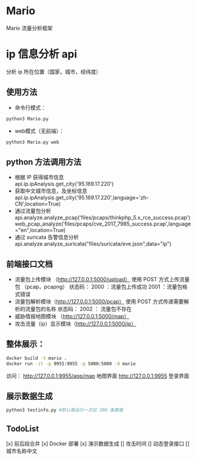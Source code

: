 # Mario
Mario 流量分析框架
# ip 信息分析 api
分析 ip 所在位置（国家，城市，经纬度）
## 使用方法
- 命令行模式：
```python
python3 Mario.py
```
- web模式（无前端）：
```python
python3 Mario.py web
```
## python 方法调用方法
- 根据 IP 获得城市信息  
api.ip.ipAnalysis.get_city('95.169.17.220')
- 获取中文城市信息，及坐标信息  
api.ip.ipAnalysis.get_city('95.169.17.220',language='zh-CN',location=True)
- 通过流量包分析  
api.analyze.analyze_pcap('files/pcaps/thinkphp_5.x_rce_success.pcap')
web_pcap_analyze('files/pcaps/cve_2017_7985_success.pcap',language="en",location=True)
- 通过 suricata 告警信息分析  
api.analyze.analyze_suricata("files/suricata/eve.json",data="ip")

## 前端接口文档
- 流量包上传模块 （http://127.0.0.1:5000/upload）
使用 POST 方式上传流量包 （pcap，pcapng）
状态码：
2000 ：流量包上传成功
2001 ：流量包格式错误
- 流量包解析模块（http://127.0.0.1:5000/pcap）
使用 POST 方式传递需要解析的流量包的名称
状态码：
2002 ： 流量包不存在
- 威胁情报地图模块 （http://127.0.0.1:5000/map）
- 攻击流量（ip）显示模块（http://127.0.0.1:5000/ip）
## 整体展示：
```bash
docker build -t mario .
docker run -it -p 9955:9955 -p 5000:5000 -d mario
```
访问：
http://127.0.0.1:9955/app/map 地图界面
http://127.0.0.1:9955 登录界面
## 展示数据生成
```python
python3 testinfo.py #默认每运行一次加 300 条数据
```
## TodoList
[x] 前后段合并
[x] Docker 部署
[x] 演示数据生成
[] 攻击时间
[] 动态登录接口
[] 城市名称中文



